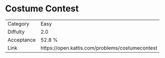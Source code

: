 # Costume Contest

<table>
    <tr>
        <td>Category</td>
        <td>Easy</td>
    </tr>
    <tr>
        <td>Diffulty</td>
        <td>2.0</td>
    </tr>
    <tr>
        <td>Acceptance</td>
        <td>52.8 %</td>
    </tr>
    <tr>
        <td>Link</td>
        <td>https://open.kattis.com/problems/costumecontest</td>
    </tr>
</table>